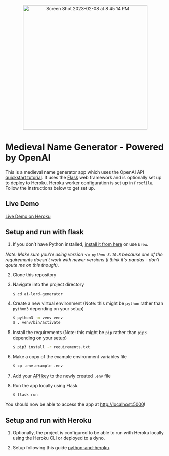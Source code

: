 <p align="center">
<img width="393" alt="Screen Shot 2023-02-08 at 8 45 14 PM" src="https://user-images.githubusercontent.com/14722995/217695074-70ead798-d2ce-4efe-9f9e-ef56b07e39f7.png">
</p>


# Medieval Name Generator - Powered by OpenAI

This is a medieval name generator app which uses the OpenAI API [quickstart tutorial](https://beta.openai.com/docs/quickstart). It uses the [Flask](https://flask.palletsprojects.com/en/2.0.x/) web framework and is optionally set up to deploy to Heroku. Heroku worker configuration is set up in `Procfile`. Follow the instructions below to get set up.

## Live Demo
[Live Demo on Heroku](https://stormy-anchorage-84211.herokuapp.com/)

## Setup and run with flask

1. If you don’t have Python installed, [install it from here](https://www.python.org/downloads/) or use `brew`.

*Note: Make sure you're using version <= `python-3.10.8` because one of the requirements doesn't work with newer versions (I think it's pandas - don't qoute me on this though).*

2. Clone this repository

3. Navigate into the project directory

   ```bash
   $ cd ai-lord-generator
   ```

4. Create a new virtual environment (Note: this might be `python` rather than `python3` depending on your setup)

   ```bash
   $ python3 -m venv venv
   $ . venv/bin/activate
   ```

5. Install the requirements (Note: this might be `pip` rather than `pip3` depending on your setup)

   ```bash
   $ pip3 install -r requirements.txt
   ```

6. Make a copy of the example environment variables file

   ```bash
   $ cp .env.example .env
   ```

7. Add your [API key](https://beta.openai.com/account/api-keys) to the newly created `.env` file

8. Run the app locally using Flask.

   ```bash
   $ flask run
   ```
   
You should now be able to access the app at [http://localhost:5000](http://localhost:5000)!


## Setup and run with Heroku

1. Optionally, the project is configured to be able to run with Heroku locally using the Heroku CLI or deployed to a dyno.

2. Setup following this guide [python-and-heroku](https://devcenter.heroku.com/articles/getting-started-with-python).
